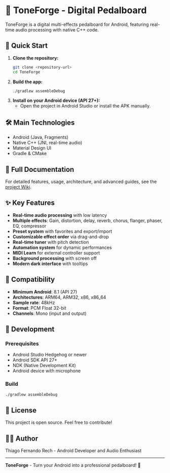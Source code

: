 # 🎸 ToneForge - Digital Pedalboard

ToneForge is a digital multi-effects pedalboard for Android, featuring real-time audio processing with native C++ code.

## 🚀 Quick Start

1. **Clone the repository:**
   ```bash
   git clone <repository-url>
   cd ToneForge
   ```
2. **Build the app:**
   ```bash
   ./gradlew assembleDebug
   ```
3. **Install on your Android device (API 27+):**
   - Open the project in Android Studio or install the APK manually.

## 🛠️ Main Technologies
- Android (Java, Fragments)
- Native C++ (JNI, real-time audio)
- Material Design UI
- Gradle & CMake

## 📖 Full Documentation
For detailed features, usage, architecture, and advanced guides, see the [project Wiki](features-new/wiki/).

## ✨ Key Features

- **Real-time audio processing** with low latency
- **Multiple effects**: Gain, distortion, delay, reverb, chorus, flanger, phaser, EQ, compressor
- **Preset system** with favorites and export/import
- **Customizable effect order** via drag-and-drop
- **Real-time tuner** with pitch detection
- **Automation system** for dynamic performances
- **MIDI Learn** for external controller support
- **Background processing** with screen off
- **Modern dark interface** with tooltips

## 📱 Compatibility

- **Minimum Android**: 8.1 (API 27)
- **Architectures**: ARM64, ARM32, x86, x86_64
- **Sample rate**: 48kHz
- **Format**: PCM Float 32-bit
- **Channels**: Mono (input and output)

## 🔧 Development

### Prerequisites
- Android Studio Hedgehog or newer
- Android SDK API 27+
- NDK (Native Development Kit)
- Android device with microphone

### Build
```bash
./gradlew assembleDebug
```

## 📄 License

This project is open source. Feel free to contribute!

## 👨‍💻 Author

Thiago Fernando Rech - Android Developer and Audio Enthusiast

---

**ToneForge** - Turn your Android into a professional pedalboard! 🎸 